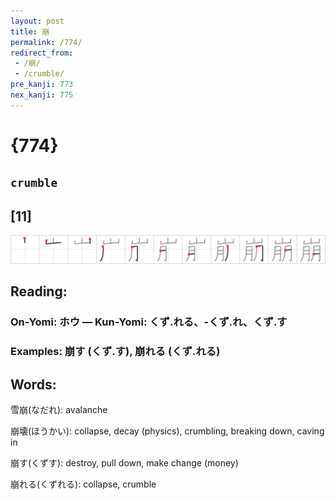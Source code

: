 ```yaml
---
layout: post
title: 崩
permalink: /774/
redirect_from:
 - /崩/
 - /crumble/
pre_kanji: 773
nex_kanji: 775
---
```


# {774}

## `crumble`

## [11]

<div class="stroke"><img src="../images/E5B4A9.png" /></div>

## Reading:

### On-Yomi: ホウ &mdash; Kun-Yomi: くず.れる、-くず.れ、くず.す

### Examples: 崩す (くず.す), 崩れる (くず.れる)

## Words:

雪崩(なだれ): avalanche

崩壊(ほうかい): collapse, decay (physics), crumbling, breaking down, caving in

崩す(くずす): destroy, pull down, make change (money)

崩れる(くずれる): collapse, crumble
